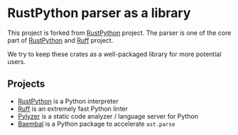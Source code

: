 # RustPython parser as a library

This project is forked from [RustPython][RustPython] project. The parser is one of the core part of [RustPython] and [Ruff] project.

We try to keep these crates as a well-packaged library for more potential users.

## Projects

- [RustPython][RustPython] is a Python interpreter
- [Ruff][Ruff] is an extremely fast Python linter
- [Pylyzer][Pylyzer] is a static code analyzer / language server for Python
- [Baembal][Baembal] is a Python package to accelerate `ast.parse`

[RustPython]: https://github.com/RustPython/RustPython
[Ruff]: https://github.com/charliermarsh/ruff
[Pylyzer]: https://github.com/mtshiba/pylyzer
[Baembal]: https://github.com/youknowone/baembal
